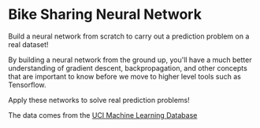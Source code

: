 # Bike Sharing Neural Network
Build a neural network from scratch to carry out a prediction problem on a real dataset! 

By building a neural network from the ground up, you'll have a much better understanding of gradient descent, backpropagation, and other concepts that are important to know before we move to higher level tools such as Tensorflow. 

Apply these networks to solve real prediction problems!

The data comes from the [UCI Machine Learning Database](https://archive.ics.uci.edu/ml/datasets/Bike+Sharing+Dataset)
